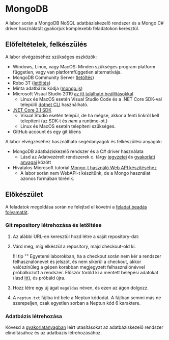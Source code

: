 # MongoDB

A labor során a MongoDB NoSQL adatbáziskezelő rendszer és a Mongo C# driver használatát gyakorjuk komplexebb feladatokon keresztül.

## Előfeltételek, felkészülés

A labor elvégzéséhez szükséges eszközök:

- Windows, Linux, vagy MacOS: Minden szükséges program platform független, vagy van platformfüggetlen alternatívája.
- MongoDB Community Server ([letöltés](https://www.mongodb.com/download-center/community))
- Robo 3T ([letöltés](https://robomongo.org/download))
- Minta adatbázis kódja ([mongo.js](https://raw.githubusercontent.com/bmeviauac01/gyakorlatok/master/mongo.js))
- Microsoft Visual Studio 2019 [az itt található beállításokkal](../VisualStudio.md)
    - Linux és MacOS esetén Visual Studio Code és a .NET Core SDK-val települő [dotnet CLI](https://docs.microsoft.com/en-us/dotnet/core/tools/) használható.
- [.NET Core 3.1 SDK](https://dotnet.microsoft.com/download/dotnet-core/3.1)
    - Visual Studio esetén települ, de ha mégse, akkor a fenti linkről kell telepíteni (az SDK-t és _nem_ a runtime-ot.)
    - Linux és MacOS esetén telepíteni szükséges.
- GitHub account és egy git kliens

A labor elvégzéséhez használható segédanyagok és felkészülési anyagok:

- MongoDB adatbáziskezelő rendszer és a C# driver használata
    - Lásd az Adatvezérelt rendszerek c. tárgy [jegyzetei](https://www.aut.bme.hu/Course/adatvezerelt) és [gyakorlati anyagai](https://bmeviauac01.github.io/gyakorlatok/) között
- Hivatalos Microsoft tutorial [Mongo-t használó Web API készítéséhez](https://docs.microsoft.com/en-us/aspnet/core/tutorials/first-mongo-app?view=aspnetcore-3.1&tabs=visual-studio)
    - A labor során nem WebAPI-t készítünk, de a Mongo használat azonos formában törénik.

## Előkészület

A feladatok megoldása során ne felejtsd el követni a [feladat beadás folyamatát](../GitHub.md).

### Git repository létrehozása és letöltése

1. Az alábbi URL-en keresztül hozd létre a saját repository-dat: <TBD>

1. Várd meg, míg elkészül a repository, majd checkout-old ki.

    !!! tip ""
        Egyetemi laborokban, ha a checkout során nem kér a rendszer felhasználónevet és jelszót, és nem sikerül a checkout, akkor valószínűleg a gépen korábban megjegyzett felhasználónévvel próbálkozott a rendszer. Először töröld ki a mentett belépési adatokat (lásd [itt](../GitHub-credentials.md)), és próbáld újra.

1. Hozz létre egy új ágat `megoldas` néven, és ezen az ágon dolgozz.

1. A `neptun.txt` fájlba írd bele a Neptun kódodat. A fájlban semmi más ne szerepeljen, csak egyetlen sorban a Neptun kód 6 karaktere.

### Adatbázis létrehozása

Kövesd a [gyakorlatanyagban](https://bmeviauac01.github.io/gyakorlatok/Gyak-MongoDB/#feladat-0-adatb%C3%A1zis-l%C3%A9trehoz%C3%A1sa-projekt-megnyit%C3%A1sa) leírt utasításokat az adatbáziskezelő rendszer elindításához és az adatbázis létrehozásához.
